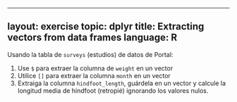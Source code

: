 
---
layout: exercise
topic: dplyr
title: Extracting vectors from data frames
language: R
---
Usando la tabla de `surveys` (estudios) de datos de Portal:

1. Use `$` para extraer la columna de `weight` en un vector
2. Utilice `[]` para extraer la columna `month` en un vector
3. Extraiga la columna `hindfoot_length`, guárdela en un vector y calcule la longitud media de hindfoot (retropié) ignorando los valores nulos.